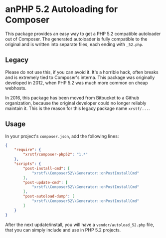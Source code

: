 anPHP 5.2 Autoloading for Composer
================================

This package provides an easy way to get a PHP 5.2 compatible autoloader out of Composer. The generated autoloader is fully compatible to the original and is written into separate files, each ending with `_52.php`.

Legacy
------

Please do not use this, if you can avoid it. It's a horrible hack, often breaks and is extremely tied to Composer's interna. This package was originally developed in 2012, when PHP 5.2 was much more common on cheap webhosts.

In 2016, this package has been moved from Bitbucket to a Github organization, because the original developer could no longer reliably maintain it. This is the reason for this legacy package name ``xrstf/...``.

Usage
-----

In your project's `composer.json`, add the following lines:

```json
{
    "require": {
        "xrstf/composer-php52": "1.*"
    },
    "scripts": {
        "post-install-cmd": [
            "xrstf\\Composer52\\Generator::onPostInstallCmd"
        ],
        "post-update-cmd": [
            "xrstf\\Composer52\\Generator::onPostInstallCmd"
        ],
        "post-autoload-dump": [
            "xrstf\\Composer52\\Generator::onPostInstallCmd"
        ]
    }
}
```

After the next update/install, you will have a `vendor/autoload_52.php` file, that you can simply include and use in PHP 5.2 projects.
